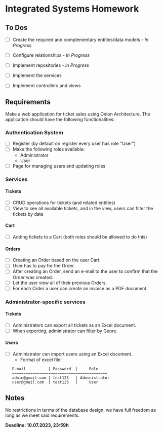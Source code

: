 ﻿# Integrated Systems Homework

## To Dos
 - [ ] Create the required and complementary entities/data models - *In Progress*
 - [ ] Configure relationships - *In Progress*
 - [ ] Implement repositories - *In Progress*
 - [ ] Implement the services
 - [ ] Implement controllers and views


## Requirements

Make a web application for ticket sales using Onion Architecture. The application should have the following functionalities:

### Authentication System

 - [ ] Register (by default on register every user has role "User")
 - [ ] Make the following roles available:
   - Administrator
   - User
 - [ ] Page for managing users and updating roles
 
 ### Services

 #### Tickets
 - [ ] CRUD operations for tickets (and related entities)
 - [ ] View to see all available tickets, and in the view, users can filter the tickets by date
 
 #### Cart
 - [ ] Adding tickets to a Cart (both roles should be allowed to do this)
 
 #### Orders
 - [ ] Creating an Order based on the user Cart.
 - [ ] User has to pay for the Order.
 - [ ] After creating an Order, send an e-mail to the user to confirm that the Order was created.
 - [ ] Let the user view all of their previous Orders.
 - [ ] For each Order a user can create an invoice as a PDF document.

 ### Administrator-specific services

 #### Tickets
 - [ ] Administrators can export all tickets as an Excel document.
 - [ ] When exporting, administrator can filter by Genre.
 
 #### Users
 - [ ] Administrator can import users using an Excel document.
   - Format of excel file:
 ```
    E-mail          | Password  |     Role
    ==========================================
    admin@gmail.com | test123   | Administrator
    user@gmail.com  | test123   |     User
 ```


## Notes

No restrictions in terms of the database design, we have full freedom as long as we meet said requirements.

**Deadline: 10.07.2023, 23:59h**
